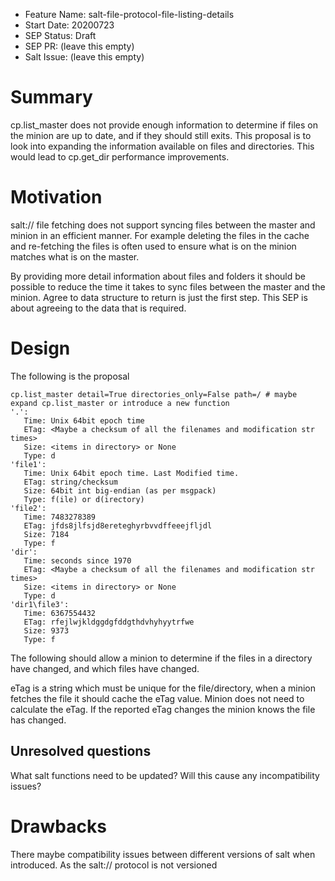 - Feature Name: salt-file-protocol-file-listing-details
- Start Date: 20200723
- SEP Status: Draft
- SEP PR: (leave this empty)
- Salt Issue: (leave this empty)

# Summary
[summary]: #summary
cp.list_master does not provide enough information to determine if files on the minion are up to date, and if they should still exits. This proposal is to look into expanding the information available on files and directories. This would lead to cp.get_dir performance improvements.

# Motivation
[motivation]: #motivation

salt:// file fetching does not support syncing files between the master and minion in an efficient  manner. For example deleting the files in the cache and re-fetching the files is often used to ensure what is on the minion matches what is on the master.

By providing more detail information about files and folders it should be possible to reduce the time it takes to sync files between the master and the minion. Agree to data structure to return is just the first step. This SEP is about agreeing to the data that is required.

# Design
[design]: #detailed-design
The following is the proposal
```
cp.list_master detail=True directories_only=False path=/ # maybe expand cp.list_master or introduce a new function
'.':
   Time: Unix 64bit epoch time
   ETag: <Maybe a checksum of all the filenames and modification str times>
   Size: <items in directory> or None
   Type: d
'file1':
   Time: Unix 64bit epoch time. Last Modified time.
   ETag: string/checksum
   Size: 64bit int big-endian (as per msgpack)
   Type: f(ile) or d(irectory)
'file2':
   Time: 7483278389
   ETag: jfds8jlfsjd8ereteghyrbvvdffeeejfljdl
   Size: 7184
   Type: f
'dir':
   Time: seconds since 1970
   ETag: <Maybe a checksum of all the filenames and modification str times>
   Size: <items in directory> or None
   Type: d
'dir1\file3':
   Time: 6367554432
   ETag: rfejlwjkldggdgfddgthdvhyhyytrfwe
   Size: 9373
   Type: f
```
The following should allow a minion to determine if the files in a directory have changed, and which files have changed.

eTag is a string which must be unique for the file/directory, when a minion fetches the file it should cache the eTag value. Minion does not need to calculate the eTag. If the reported eTag changes the minion knows the file has changed.

## Unresolved questions
[unresolved]: #unresolved-questions

What salt functions need to be updated?
Will this cause any incompatibility issues?

# Drawbacks
[drawbacks]: #drawbacks
There maybe compatibility issues between different versions of salt when introduced. As the salt:// protocol is not versioned

